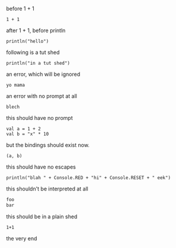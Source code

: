 

before 1 + 1

```tut
1 + 1
```

after 1 + 1, before println

```tut
println("hello")
```

following is a tut shed

```tut
println("in a tut shed")
```

an error, which will be ignored

```tut:nofail
yo mama
```

an error with no prompt at all

```tut:nofail:silent
blech
```

this should have no prompt

```tut:silent
val a = 1 + 2
val b = "x" * 10
```

but the bindings should exist now.

```tut
(a, b)
```

this should have no escapes

```tut
println("blah " + Console.RED + "hi" + Console.RESET + " eek")
```

this shouldn't be interpreted at all

```scala
foo
bar
```

this should be in a plain shed

```tut:plain
1+1
```

the very end

